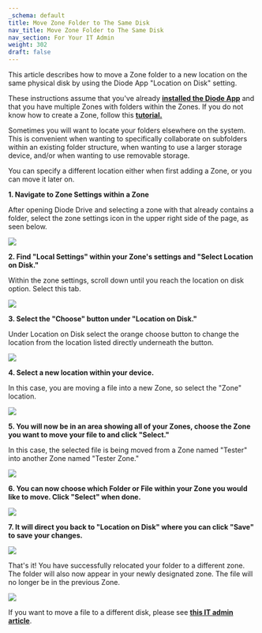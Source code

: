 ```yaml
---
_schema: default
title: Move Zone Folder to The Same Disk
nav_title: Move Zone Folder to The Same Disk
nav_section: For Your IT Admin
weight: 302
draft: false
---
```

This article describes how to move a Zone folder to a new location on the same physical disk by using the Diode App "Location on Disk" setting.

These instructions assume that you've already [**installed the Diode App**](https://app.docs.diode.io/docs/) and that you have multiple Zones with folders within the Zones. If you do not know how to create a Zone, follow this <a href="https://app.docs.diode.io/docs/" target="_blank" rel="noopener"><strong>tutorial.</strong></a>

Sometimes you will want to locate your folders elsewhere on the system. This is convenient when wanting to specifically collaborate on subfolders within an existing folder structure, when wanting to use a larger storage device, and/or when wanting to use removable storage.

You can specify a different location either when first adding a Zone, or you can move it later on.

**1\. Navigate to Zone Settings within a Zone**

After opening Diode Drive and selecting a zone with that already contains a folder, select the zone settings icon in the upper right side of the page, as seen below.

![](/uploads/image-39.png)

**2\. Find "Local Settings" within your Zone's settings and "Select Location on Disk."**

Within the zone settings, scroll down until you reach the location on disk option. Select this tab.

![](/uploads/image-40.png)

**3\. Select the "Choose" button under "Location on Disk."**

Under Location on Disk select the orange choose button to change the location from the location listed directly underneath the button.

![](/uploads/image-41.png)

**4\. Select a new location within your device.**

In this case, you are moving a file into a new Zone, so select the "Zone" location.

![](/uploads/image-42.png)

**5\. You will now be in an area showing all of your Zones, choose the Zone you want to move your file to and click "Select."**

In this case, the selected file is being moved from a Zone named "Tester" into another Zone named "Tester Zone."

![](/uploads/image-43.png)

**6\. You can now choose which Folder or File within your Zone you would like to move. Click "Select" when done.**

![](/uploads/image-44.png)

**7\. It will direct you back to "Location on Disk" where you can click "Save" to save your changes.**

![](/uploads/image-45.png)

That's it! You have successfully relocated your folder to a different zone. The folder will also now appear in your newly designated zone. The file will no longer be in the previous Zone.

![](/uploads/image-46.png)

If you want to move a file to a different disk, please see <a href="https://app.docs.diode.io/docs/admin/move-zone-folder-to-a-different-disk/" target="_blank" rel="noopener"><strong>this IT admin article</strong></a>.